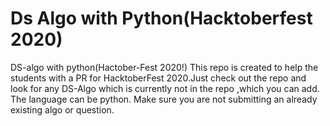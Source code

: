 # Ds Algo with Python(Hacktoberfest 2020)
DS-algo with python(Hactober-Fest 2020!)
This repo is created to help the students with a PR for HacktoberFest 2020.Just check out the repo and look for any DS-Algo which is currently not in the repo ,which you can add.
The language can be python.
Make sure you are not submitting an already existing algo or question.
